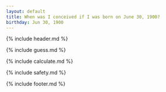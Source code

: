 ```yaml
---
layout: default
title: When was I conceived if I was born on June 30, 1900?
birthday: Jun 30, 1900
---
```


{% include header.md %}

{% include guess.md %}

{% include calculate.md %}

{% include safety.md %}

{% include footer.md %}



